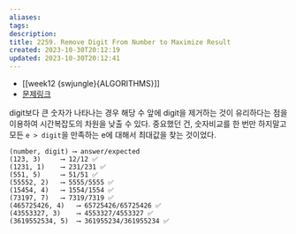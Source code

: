 ```yaml
---
aliases: 
tags: 
description:
title: 2259. Remove Digit From Number to Maximize Result
created: 2023-10-30T20:12:19
updated: 2023-10-30T20:12:41
---
```

- [[week12 {swjungle}{ALGORITHMS}]]
- [문제링크](https://leetcode.com/contest/weekly-contest-291/problems/remove-digit-from-number-to-maximize-result/)

digit보다 큰 숫자가 나타나는 경우 해당 수 앞에 digit을 제거하는 것이 유리하다는 점을 이용하여 시간복잡도의 차원을 낮출 수 있다. 중요했던 건, 숫자비교를 한 번만 하지말고 모든 `e > digit`을 만족하는 e에 대해서 최대값을 찾는 것이었다.

```
(number, digit) ⟶ answer/expected
(123, 3)	 ⟶ 12/12 ✅
(1231, 1)	 ⟶ 231/231 ✅
(551, 5)	 ⟶ 51/51 ✅
(55552, 2)	 ⟶ 5555/5555 ✅
(15454, 4)	 ⟶ 1554/1554 ✅
(73197, 7)	 ⟶ 7319/7319 ✅
(465725426, 4)	 ⟶ 65725426/65725426 ✅
(43553327, 3)	 ⟶ 4553327/4553327 ✅
(3619552534, 5)	 ⟶ 361955234/361955234 ✅
```
